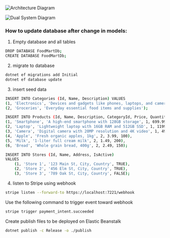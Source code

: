 ![Architecture Diagram](https://github.com/Ana-drea/MiniMart_NETAPI/blob/main/FoodMart_2.svg)

![Dual System Diagram](https://github.com/Ana-drea/MiniMart_NETAPI/blob/main/Dual_System.svg)

### How to update database after change in models:

1. Empty database and all tables

```bash
DROP DATABASE FoodMartDb;
CREATE DATABASE FoodMartDb;
```

2. migrate to database

```bash
dotnet ef migrations add Initial
dotnet ef database update
```

3. insert seed data

```bash
INSERT INTO Categories (Id, Name, Description) VALUES
(1, 'Electronics', 'Devices and gadgets like phones, laptops, and cameras'),
(2, 'Groceries', 'Everyday essential food items and supplies');

INSERT INTO Products (Id, Name, Description, CategoryId, Price, QuantityInStock) VALUES
(1, 'Smartphone', 'A high-end smartphone with 128GB storage', 1, 699.99, 50),
(2, 'Laptop', 'Lightweight laptop with 16GB RAM and 512GB SSD', 1, 1199.99, 30),
(3, 'Camera', 'Digital camera with 20MP resolution and 4K video', 1, 499.99, 15),
(4, 'Apple', 'Fresh organic apples, 1kg', 2, 3.99, 100),
(5, 'Milk', '1-liter full cream milk', 2, 1.49, 200),
(6, 'Bread', 'Whole grain bread, 400g', 2, 2.49, 150);

INSERT INTO Stores (Id, Name, Address, IsActive)
VALUES
    (1, 'Store 1', '123 Main St, City, Country', TRUE),
    (2, 'Store 2', '456 Elm St, City, Country', TRUE),
    (3, 'Store 3', '789 Oak St, City, Country', FALSE);
```

4. listen to Stripe using webhook

```bash
stripe listen --forward-to https://localhost:7221/webhook
```

Use the following command to trigger event toward webhook

```bash
stripe trigger payment_intent.succeeded
```

Create publish files to be deployed on Elastic Beanstalk

```bash
dotnet publish -c Release -o ./publish
```
